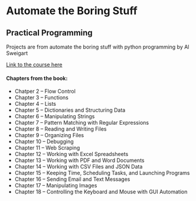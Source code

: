 # Automate the Boring Stuff

## Practical Programming 
Projects are from automate the boring stuff with python programming by Al Sweigart

[Link to the course here](https://www.udemy.com/course/automate/learn)

#### Chapters from the book:
  - Chatper 2 – Flow Control
  - Chapter 3 – Functions
  - Chapter 4 – Lists
  - Chapter 5 – Dictionaries and Structuring Data
  - Chapter 6 – Manipulating Strings
  - Chapter 7 – Pattern Matching with Regular Expressions
  - Chapter 8 – Reading and Writing Files
  - Chapter 9 – Organizing Files
  - Chapter 10 – Debugging
  - Chapter 11 – Web Scraping
  - Chapter 12 – Working with Excel Spreadsheets
  - Chapter 13 – Working with PDF and Word Documents
  - Chapter 14 – Working with CSV Files and JSON Data
  - Chapter 15 – Keeping Time, Scheduling Tasks, and Launching Programs
  - Chapter 16 – Sending Email and Text Messages
  - Chapter 17 – Manipulating Images
  - Chapter 18 – Controlling the Keyboard and Mouse with GUI Automation
